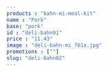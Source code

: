 ```yaml
---
products : "bahn-mi-meal-kit"
name : "Pork"
base: "pork"
id : "deli-bahn01"
price : "11.43"
image : "deli-bahn-mi_761x.jpg"
promotions : [""]
slug: "deli-bahn02"
---
```

